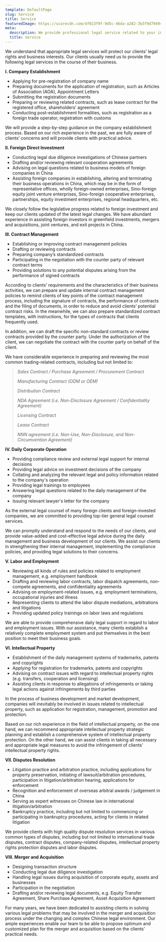 ```yaml
---
template: DefaultPage
slug: Service
title: Service
featuredImage: https://ucarecdn.com/4f023f9f-9d5c-46da-a282-3b3f9d794947/
meta:
  description: We provide professional legal service related to your investment in China.
  title: Service
---
```

We understand that appropriate legal services will protect our clients’ legal rights and business interests. Our clients usually need us to provide the following legal services in the course of their business.

**I. Company Establishment**

* Applying for pre-registration of company name
* Preparing documents for the application of registration, such as Articles of Association (AOA), Appointment Letters
* Submitting the registration documents
* Preparing or reviewing related contracts, such as lease contract for the registered office, shareholders’ agreement
* Conducting post-establishment formalities, such as registration as a foreign trade operator, registration with customs

We will provide a step-by-step guidance on the company establishment process. Based on our rich experience in the past, we are fully aware of clients’ concerns and will provide clients with practical advice. 


**II. Foreign Direct Investment**

* Conducting legal due diligence investigations of Chinese partners
* Drafting and/or reviewing relevant cooperation agreements
* Advising on legal questions related to business models of foreign companies in China
* Assisting foreign companies in establishing, altering and terminating their business operations in China, which may be in the form of representative offices, wholly foreign-owned enterprises, Sino-foreign equity joint venture enterprises, Sino-foreign cooperative enterprises, partnerships, equity investment enterprises, regional headquarters, etc.

We closely follow the legislative progress related to foreign investment and keep our clients updated of the latest legal changes. We have abundant experience in assisting foreign investors in greenfield investments, mergers and acquisitions, joint ventures, and exit projects in China. 

**III. Contract Management**

* Establishing or improving contract management policies
* Drafting or reviewing contracts
* Preparing company’s standardized contracts
* Participating in the negotiation with the counter party of relevant contract terms
* Providing solutions to any potential disputes arising from the performance of signed contracts

According to clients’ requirements and the characteristics of their business activities, we can prepare and update internal contract management policies to remind clients of key points of the contract management process, including the signature of contracts, the performance of contracts and the filing of documents, in order to reduce and avoid clients’ potential contract risks. In the meanwhile, we can also prepare standardized contract templates, with instructions, for the types of contracts that clients frequently used.

In addition, we can draft the specific non-standard contracts or review contracts provided by the counter party. Under the authorization of the client, we can negotiate the contract with the counter party on behalf of the client. 

We have considerable experience in preparing and reviewing the most common trading-related contracts, including but not limited to: 

> *Sales Contract / Purchase Agreement / Procurement Contract*
>
>
> *Manufacturing Contract (ODM or OEM)*
>
>
> *Distribution Contract*
>
>
> *NDA Agreement (i.e. Non-Disclosure Agreement / Confidentiality Agreement)*
>
>
> *Licensing Contract*
>
>
> *Lease Contract*
>
>
> *NNN agreement (i.e. Non-Use, Non-Disclosure, and Non-Circumvention Agreement)*


**IV. Daily Corporate Operation**
* Providing compliance review and external legal support for internal decisions
* Providing legal advice on investment decisions of the company
* Collating and analyzing the relevant legal and policy information related to the company's operation
* Providing legal trainings to employees
* Answering legal questions related to the daily management of the company
* Issuing relevant lawyer's letter for the company

As the external legal counsel of many foreign clients and foreign-invested companies, we are committed to providing top-tier general legal counsel services.

We can promptly understand and respond to the needs of our clients, and provide value-added and cost-effective legal advice during the daily management and business development of our clients. We assist our clients in strengthening their internal management, implementing the compliance policies, and providing legal solutions to their concerns.

**V. Labor and Employment**
* Reviewing all kinds of rules and policies related to employment management, e.g. employment handbook
* Drafting and reviewing labor contracts, labor dispatch agreements, non-compete agreements, and confidentiality agreements
* Advising on employment-related issues, e.g. employment terminations, occupational injuries and illness
* Representing clients to attend the labor dispute mediations, arbitrations and litigations
* Providing updated policy trainings on labor laws and regulations

We are able to provide comprehensive daily legal support in regard to labor and employment issues. With our assistance, many clients establish a relatively complete employment system and put themselves in the best position to meet their business goals.

**VI. Intellectual Property**
* Establishment of the daily management systems of trademarks, patents and copyrights
* Applying for registration for trademarks, patents and copyrights
* Advising on contract issues with regard to intellectual property rights (e.g. transfers, cooperation and licensing) 
* Assisting clients in response to allegations of infringements or taking legal actions against infringements by third parties

In the process of business development and market development, companies will inevitably be involved in issues related to intellectual property, such as application for registration, management, promotion and protection.

Based on our rich experience in the field of intellectual property, on the one hand, we can recommend appropriate intellectual property strategic planning and establish a comprehensive system of intellectual property protection. On the other hand, we can assist clients in taking all necessary and appropriate legal measures to avoid the infringement of clients’ intellectual property rights.

**VII. Disputes Resolution**
* Litigation practice and arbitration practice, including applications for property preservation, initiating of lawsuit/arbitration procedures, participation in litigation/arbitration hearing, applications for enforcement
* Recognition and enforcement of overseas arbitral awards / judgement in China
* Serving as expert witnesses on Chinese law in international litigation/arbitration
* Bankruptcy practice, including but not limited to commencing or participating in bankruptcy procedures, acting for clients in related litigation

We provide clients with high quality dispute resolution services in various common types of disputes, including but not limited to international trade disputes, contract disputes, company-related disputes, intellectual property rights protection disputes and labor disputes.

**VIII. Merger and Acquisition**
* Designing transaction structure
* Conducting legal due diligence investigation
* Handling legal issues during acquisition of corporate equity, assets and businesses
* Participation in the negotiation
* Drafting and/or reviewing legal documents, e.g. Equity Transfer Agreement, Share Purchase Agreement, Asset Acquisition Agreement   

For many years, we have been dedicated to assisting clients in solving various legal problems that may be involved in the merger and acquisition process under the changing and complex Chinese legal environment.  Our ample experiences enable our team to be able to propose optimum and customized plan for the merger and acquisition based on the clients’ practical needs.
